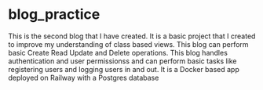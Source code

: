 # blog_practice
This is the second blog that I have created. It is a basic project that I created to improve my understanding of class based views. 
This blog can perform basic Create Read Update and Delete operations. 
This blog handles authentication and user permissionss and can perform basic tasks like registering users and logging users in and out.
It is a Docker based app deployed on Railway with a Postgres database
